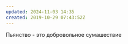 ```yaml
---
updated: 2024-11-03 14:35
created: 2019-10-29 07:43:52Z
---
```


Пьянство - это добровольное сумашествие